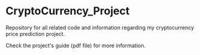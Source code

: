 # CryptoCurrency_Project
Repository for all related code and information regarding my cryptocurrency price prediction project.

Check the project's guide (pdf file) for more information.
